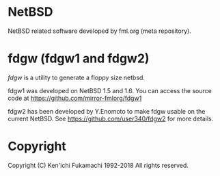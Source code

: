 # NetBSD
NetBSD related software developed by fml.org (meta repository).

# fdgw (fdgw1 and fdgw2)
*fdgw* is a utility to generate a floppy size netbsd.

fdgw1 was developed on NetBSD 1.5 and 1.6. You can access the source code at https://github.com/mirror-fmlorg/fdgw1

fdgw2 has been developed by Y.Enomoto to make fdgw usable on the current NetBSD.
See https://github.com/user340/fdgw2 for more details.

# Copyright
Copyright (C) Ken'ichi Fukamachi
1992-2018
All rights reserved.
